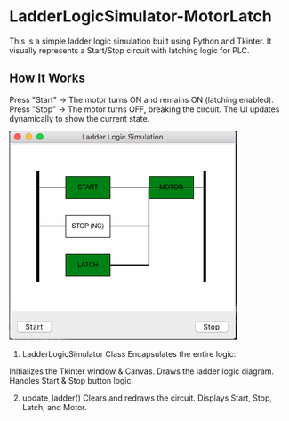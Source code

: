 # LadderLogicSimulator-MotorLatch
This is a simple ladder logic simulation built using Python and Tkinter. It visually represents a Start/Stop circuit with latching logic for PLC.

## How It Works
Press "Start" → The motor turns ON and remains ON (latching enabled).
Press "Stop" → The motor turns OFF, breaking the circuit.
The UI updates dynamically to show the current state.

![Ladder Logic Simulator](screenshot.png)

1) LadderLogicSimulator Class
Encapsulates the entire logic:

Initializes the Tkinter window & Canvas.
Draws the ladder logic diagram.
Handles Start & Stop button logic.

2) update_ladder()
Clears and redraws the circuit.
Displays Start, Stop, Latch, and Motor.
